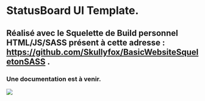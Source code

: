 # StatusBoard UI Template.
## Réalisé avec le Squelette de Build personnel HTML/JS/SASS présent à cette adresse : https://github.com/Skullyfox/BasicWebsiteSqueletonSASS .
### Une documentation est à venir.

![](https://img.shields.io/badge/Version%20%3A-1-green.svg)
